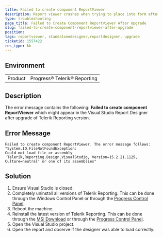 ```yaml
---
title: Failed to create component ReportViewer
description: Report viewer crashes when trying to place into form after upgrade
type: troubleshooting
page_title: Failed to Create Component ReportViewer After Upgrade
slug: failed-to-create-component-reportviewer-after-upgrade
position: 
tags: reportviewer, standalonedesigner,reportdesigner, upgrade
ticketid: 1557422
res_type: kb
---
```


## Environment
<table>
	<tbody>
		<tr>
			<td>Product</td>
			<td>Progress® Telerik® Reporting</td>
		</tr>
	</tbody>
</table>


## Description
The error message contains the following: **Failed to create component ReportViewer** which might appear in the Visual Studio Report Designer after upgrade of Telerik Reporting version.

## Error Message

````
Failed to create component ReportViewer. The error message follows: "System.IO.FileNotFoundException:
Could not load file or assembly 'Telerik,Reporting.Design.VisualStudio, Version=15.2.21.1125, Culture=neutral' or one of its assemblies"
````


## Solution
1. Ensure Visual Studio is closed.
2. Completely uninstall all versions of Telerik Reporting. This can be done through the Windows Control Panel or through the [Progress Control Panel](https://www.telerik.com/try/control-panel).
3. Reboot the machine.
4. Reinstall the latest version of Telerik Reporting. This can be done through the [MSI Download](https://www.telerik.com/account/downloads/product-download?product=REPORTING) or through the [Progress Control Panel](https://www.telerik.com/try/control-panel).
6. Open the Visual Studio project.
7. Open the report and observe if the designer was able to load correctly.


